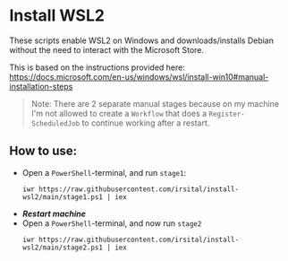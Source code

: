 # Install WSL2
These scripts enable WSL2 on Windows and downloads/installs Debian without the need to interact with the Microsoft Store.

This is based on the instructions provided here: https://docs.microsoft.com/en-us/windows/wsl/install-win10#manual-installation-steps

> Note: There are 2 separate manual stages because on my machine I'm not allowed to create a `Workflow` that does a `Register-ScheduledJob` to continue working after a restart.

## How to use:
* Open a `PowerShell`-terminal, and run `stage1`:
    ```
    iwr https://raw.githubusercontent.com/irsital/install-wsl2/main/stage1.ps1 | iex
    ```
* ***Restart machine***
* Open a `PowerShell`-terminal, and now run `stage2`
    ```
    iwr https://raw.githubusercontent.com/irsital/install-wsl2/main/stage2.ps1 | iex
    ```